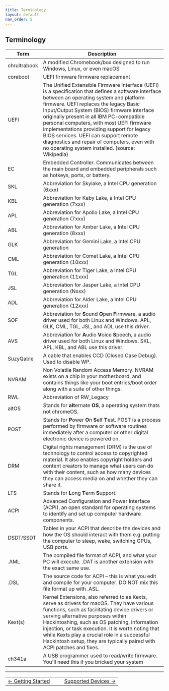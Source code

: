 ```yaml
---
title: Terminology
layout: default
nav_order: 5
---
```


## Terminology

| **Term**     | **Description**                                                                                                                                                                                                                                                                                                                                                                                                                                                                                                     |  
|--------------|---------------------------------------------------------------------------------------------------------------------------------------------------------------------------------------------------------------------------------------------------------------------------------------------------------------------------------------------------------------------------------------------------------------------------------------------------------------------------------------------------------------------|
| chrultrabook | A modified Chromebook/box designed to run Windows, Linux, or even macOS                                                                                                                                                                                                                                                                                                                                                                                                                                             |   
| coreboot     | UEFI firmware firmware replacement                                                                                                                                                                                                                                                                                                                                                                                                                                                                                  |  
| UEFI         | The Unified Extensible Firmware Interface (UEFI) is a specification that defines a software interface between an operating system and platform firmware. UEFI replaces the legacy Basic Input/Output System (BIOS) firmware interface originally present in all IBM PC-compatible personal computers, with most UEFI firmware implementations providing support for legacy BIOS services. UEFI can support remote diagnostics and repair of computers, even with no operating system installed. (source: Wikipedia) |  
| EC           | Embedded Controller. Communicates between the main board and embedded peripherals such as hotkeys, ports, or battery.                                                                                                                                                                                                                                                                                                                                                               
| SKL          | Abbreviation for Skylake, a Intel CPU generation (6xxx)
| KBL          | Abbreviation for Kaby Lake, a Intel CPU generation (7xxx)
| APL          | Abbreviation for Apollo Lake, a Intel CPU generation (7xxx)
| ABL          | Abbreviation for Amber Lake, a Intel CPU generation (8xxx)
| GLK          | Abbreviation for Gemini Lake, a Intel CPU generation 
| CML          | Abbreviation for Comet Lake, a Intel CPU generation (10xxx)
| TGL          | Abbreviation for Tiger Lake, a Intel CPU generation (11xxx)
| JSL          | Abbreviation for Jasper Lake, a Intel CPU generation (Nxxx)
| ADL          | Abbreviation for Alder Lake, a Intel CPU generation (12xxx)
| SOF          | Abbreviation for **S**ound **O**pen **F**irmware, a audio driver used for both Linux and Windows. APL, GLK, CML, TGL, JSL, and ADL use this driver.
| AVS          | Abbreviation for **A**udio **V**oice **S**peech, a audio driver used for both Linux and Windows. SKL, APL, KBL, and ABL use this driver.
| SuzyQable    | A cable that enables CCD (Closed Case Debug). Used to disable WP.
| NVRAM        | Non Volatile Random Access Memory. NVRAM exists on a chip in your motherboard, and contains things like your boot entries/boot order along with a suite of other things.
| RWL          | Abbreviation of RW_Legacy
| altOS        | Stands for **alt**ernate **OS**, a operating system thats not chromeOS.
| POST         | Stands for **P**ower **O**n **S**elf **T**est. POST is a process performed by firmware or software routines immediately after a computer or other digital electronic device is powered on.
| DRM          | Digital rights management (DRM) is the use of technology to control access to copyrighted material. It also enables copyright holders and content creators to manage what users can do with their content, such as how many devices they can access media on and whether they can share it.
| LTS          | Stands for **L**ong **T**erm **S**upport.
| ACPI         | Advanced Configuration and Power Interface (ACPI), an open standard for operating systems to identify and set up computer hardware components.
| DSDT/SSDT    | Tables in your ACPI that describe the devices and how the OS should interact with them e.g. putting the computer to sleep, wake, switching GPUs, USB ports.
| .AML	       | The compiled file format of ACPI, and what your PC will execute. .DAT is another extension with the exact same use.
| .DSL         | The source code for ACPI – this is what you edit and compile for your computer. DO NOT mix this file format up with .ASL.
| Kext(s)      | Kernel Extensions, also referred to as Kexts, serve as drivers for macOS. They have various functions, such as facilitating device drivers or serving alternative purposes within Hackintoshing, such as OS patching, information injection, or task execution. It is worth noting that while Kexts play a crucial role in a successful Hackintosh setup, they are typically paired with ACPI patches and fixes.
| ch341a       | A USB programmer used to read/write firmware. You'll need this if you bricked your system


--------

<table>
<tr>
<td width="50%" style="text-align: left">
<a href="getting-started.html">← Getting Started</a> 
</td>
<td width="50%" style="text-align: right">
<a href="supported-devices.html">Supported Devices →</a> 
</td>
</tr>
</table>

